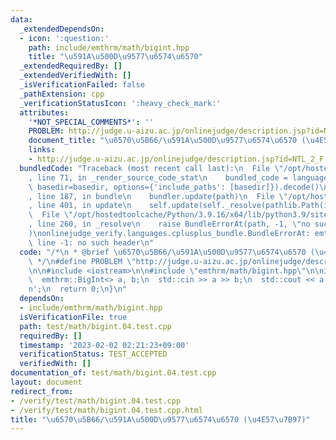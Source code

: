 ```yaml
---
data:
  _extendedDependsOn:
  - icon: ':question:'
    path: include/emthrm/math/bigint.hpp
    title: "\u591A\u500D\u9577\u6574\u6570"
  _extendedRequiredBy: []
  _extendedVerifiedWith: []
  _isVerificationFailed: false
  _pathExtension: cpp
  _verificationStatusIcon: ':heavy_check_mark:'
  attributes:
    '*NOT_SPECIAL_COMMENTS*': ''
    PROBLEM: http://judge.u-aizu.ac.jp/onlinejudge/description.jsp?id=NTL_2_F
    document_title: "\u6570\u5B66/\u591A\u500D\u9577\u6574\u6570 (\u4E57\u7B97)"
    links:
    - http://judge.u-aizu.ac.jp/onlinejudge/description.jsp?id=NTL_2_F
  bundledCode: "Traceback (most recent call last):\n  File \"/opt/hostedtoolcache/Python/3.9.16/x64/lib/python3.9/site-packages/onlinejudge_verify/documentation/build.py\"\
    , line 71, in _render_source_code_stat\n    bundled_code = language.bundle(stat.path,\
    \ basedir=basedir, options={'include_paths': [basedir]}).decode()\n  File \"/opt/hostedtoolcache/Python/3.9.16/x64/lib/python3.9/site-packages/onlinejudge_verify/languages/cplusplus.py\"\
    , line 187, in bundle\n    bundler.update(path)\n  File \"/opt/hostedtoolcache/Python/3.9.16/x64/lib/python3.9/site-packages/onlinejudge_verify/languages/cplusplus_bundle.py\"\
    , line 401, in update\n    self.update(self._resolve(pathlib.Path(included), included_from=path))\n\
    \  File \"/opt/hostedtoolcache/Python/3.9.16/x64/lib/python3.9/site-packages/onlinejudge_verify/languages/cplusplus_bundle.py\"\
    , line 260, in _resolve\n    raise BundleErrorAt(path, -1, \"no such header\"\
    )\nonlinejudge_verify.languages.cplusplus_bundle.BundleErrorAt: emthrm/math/bigint.hpp:\
    \ line -1: no such header\n"
  code: "/*\n * @brief \u6570\u5B66/\u591A\u500D\u9577\u6574\u6570 (\u4E57\u7B97)\n\
    \ */\n#define PROBLEM \"http://judge.u-aizu.ac.jp/onlinejudge/description.jsp?id=NTL_2_F\"\
    \n\n#include <iostream>\n\n#include \"emthrm/math/bigint.hpp\"\n\nint main() {\n\
    \  emthrm::BigInt<> a, b;\n  std::cin >> a >> b;\n  std::cout << a * b << '\\\
    n';\n  return 0;\n}\n"
  dependsOn:
  - include/emthrm/math/bigint.hpp
  isVerificationFile: true
  path: test/math/bigint.04.test.cpp
  requiredBy: []
  timestamp: '2023-02-02 02:21:23+09:00'
  verificationStatus: TEST_ACCEPTED
  verifiedWith: []
documentation_of: test/math/bigint.04.test.cpp
layout: document
redirect_from:
- /verify/test/math/bigint.04.test.cpp
- /verify/test/math/bigint.04.test.cpp.html
title: "\u6570\u5B66/\u591A\u500D\u9577\u6574\u6570 (\u4E57\u7B97)"
---
```

